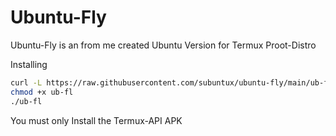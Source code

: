 # Ubuntu-Fly

Ubuntu-Fly is an from me created Ubuntu Version for Termux Proot-Distro

Installing

```bash
curl -L https://raw.githubusercontent.com/subuntux/ubuntu-fly/main/ub-fl.sh -o ub-fl 
chmod +x ub-fl 
./ub-fl 
```

You must only Install the Termux-API APK